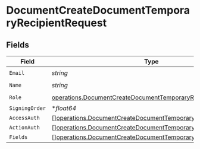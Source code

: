 # DocumentCreateDocumentTemporaryRecipientRequest


## Fields

| Field                                                                                                                                        | Type                                                                                                                                         | Required                                                                                                                                     | Description                                                                                                                                  |
| -------------------------------------------------------------------------------------------------------------------------------------------- | -------------------------------------------------------------------------------------------------------------------------------------------- | -------------------------------------------------------------------------------------------------------------------------------------------- | -------------------------------------------------------------------------------------------------------------------------------------------- |
| `Email`                                                                                                                                      | *string*                                                                                                                                     | :heavy_check_mark:                                                                                                                           | N/A                                                                                                                                          |
| `Name`                                                                                                                                       | *string*                                                                                                                                     | :heavy_check_mark:                                                                                                                           | N/A                                                                                                                                          |
| `Role`                                                                                                                                       | [operations.DocumentCreateDocumentTemporaryRoleRequest](../../models/operations/documentcreatedocumenttemporaryrolerequest.md)               | :heavy_check_mark:                                                                                                                           | N/A                                                                                                                                          |
| `SigningOrder`                                                                                                                               | **float64*                                                                                                                                   | :heavy_minus_sign:                                                                                                                           | N/A                                                                                                                                          |
| `AccessAuth`                                                                                                                                 | [][operations.DocumentCreateDocumentTemporaryAccessAuthRequest](../../models/operations/documentcreatedocumenttemporaryaccessauthrequest.md) | :heavy_minus_sign:                                                                                                                           | N/A                                                                                                                                          |
| `ActionAuth`                                                                                                                                 | [][operations.DocumentCreateDocumentTemporaryActionAuthRequest](../../models/operations/documentcreatedocumenttemporaryactionauthrequest.md) | :heavy_minus_sign:                                                                                                                           | N/A                                                                                                                                          |
| `Fields`                                                                                                                                     | [][operations.DocumentCreateDocumentTemporaryFieldUnion](../../models/operations/documentcreatedocumenttemporaryfieldunion.md)               | :heavy_minus_sign:                                                                                                                           | N/A                                                                                                                                          |
